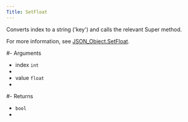 ```yaml
---
Title: SetFloat
---
```


Converts index to a string ('key') and calls the relevant Super method.

For more information, see [JSON_Object.SetFloat](#content-json-object-methods-setfloat).

#- Arguments
- index `int`
- 
- value `float`
- 

#- Returns
- `bool`
- 
